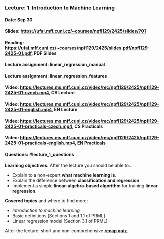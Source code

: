 ### Lecture: 1. Introduction to Machine Learning
#### Date: Sep 30
#### Slides: https://ufal.mff.cuni.cz/~courses/npfl129/2425/slides/?01
#### Reading: https://ufal.mff.cuni.cz/~courses/npfl129/2425/slides.pdf/npfl129-2425-01.pdf, PDF Slides
#### Lecture assignment: linear_regression_manual
#### Lecture assignment: linear_regression_features
#### Video: https://lectures.ms.mff.cuni.cz/video/rec/npfl129/2425/npfl129-2425-01-czech.mp4, CS Lecture
#### Video: https://lectures.ms.mff.cuni.cz/video/rec/npfl129/2425/npfl129-2425-01-english.mp4, EN Lecture
#### Video: https://lectures.ms.mff.cuni.cz/video/rec/npfl129/2425/npfl129-2425-01-practicals-czech.mp4, CS Practicals
#### Video: https://lectures.ms.mff.cuni.cz/video/rec/npfl129/2425/npfl129-2425-01-practicals-english.mp4, EN Practicals
#### Questions: #lecture_1_questions

**Learning objectives.** After the lecture you should be able to…

- Explain to a non-expert **what machine learning is**.
- Explain the difference between **classification and regression**.
- Implement a simple **linear-algebra-based algorithm** for training **linear regression**.

**Covered topics** and where to find more:
- _Introduction to machine learning_
- Basic definitions [Sections 1 and 1.1 of PRML]
- Linear regression model [Section 3.1 of PRML]

After the lecture: short and non-comprehensive [**recap quiz**](http://quest.ms.mff.cuni.cz/class-quiz/quiz/ml_intro_lect01).
